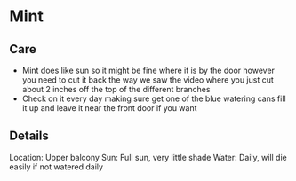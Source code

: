 # Mint

## Care
- Mint does like sun so it might be fine where it is by the door however you need to cut it back the way we saw the video where you just cut about 2 inches off the top of the different branches
- Check on it every day making sure get one of the blue watering cans fill it up and leave it near the front door if you want

## Details
Location: Upper balcony
Sun: Full sun, very little shade
Water: Daily, will die easily if not watered daily
